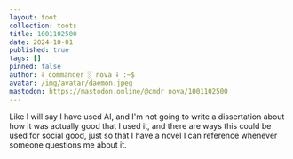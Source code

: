 ```yaml
---
layout: toot
collection: toots
title: 1001102500
date: 2024-10-01
published: true
tags: []
pinned: false
author: ⸸ commander ░ nova ⸸ :~$
avatar: /img/avatar/daemon.jpeg
mastodon: https://mastodon.online/@cmdr_nova/1001102500
---
```


Like I will say I have used AI, and I'm not going to write a dissertation about how it was actually good that I used it, and there are ways this could be used for social good, just so that I have a novel I can reference whenever someone questions me about it.
